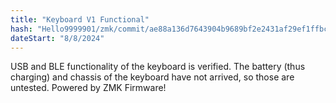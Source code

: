 ```yaml
---
title: "Keyboard V1 Functional"
hash: "Hello9999901/zmk/commit/ae88a136d7643904b9689bf2e2431af29ef1ffbc"
dateStart: "8/8/2024"
---
```


USB and BLE functionality of the keyboard is verified. The battery (thus charging) and chassis of the keyboard have not arrived, so those are untested. Powered by ZMK Firmware!